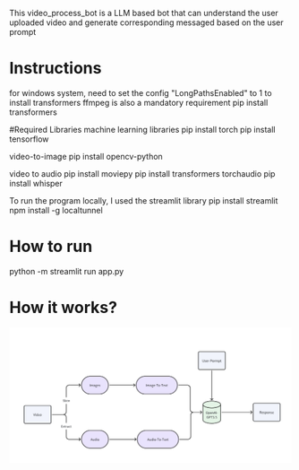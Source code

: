 This video_process_bot is a LLM based bot that can understand the user uploaded video and generate corresponding messaged based on the user prompt

# Instructions
for windows system, need to set the config "LongPathsEnabled" to 1 to install transformers
ffmpeg is also a mandatory requirement
pip install transformers

#Required Libraries
machine learning libraries
pip install torch
pip install tensorflow

video-to-image
pip install opencv-python

video to audio
pip install moviepy
pip install transformers torchaudio
pip install whisper

To run the program locally, I used the streamlit library
pip install streamlit
npm install -g localtunnel

# How to run
python -m streamlit run app.py

# How it works?
![Alt text](image.png)
